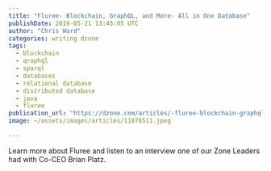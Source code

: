```yaml
---
title: "Fluree- Blockchain, GraphQL, and More- All in One Database"
publishDate: 2019-05-21 13:45:05 UTC
author: "Chris Ward"
categories: writing dzone
tags:
  - blockchain
  - qraphql
  - sparql
  - databases
  - relational database
  - distributed database
  - java
  - fluree
publication_url: "https://dzone.com/articles/-fluree-blockchain-graphql-and-more-all-in-one-dat"
image: ~/assets/images/articles/11878511.jpeg

---
```

Learn more about Fluree and listen to an interview one of our Zone Leaders had with Co-CEO Brian Platz.

